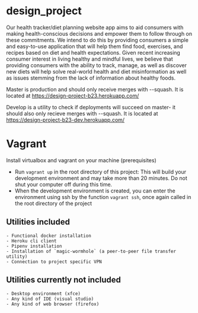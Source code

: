 # design_project
Our health tracker/diet planning website app aims to aid consumers with making health-conscious decisions and empower them to follow through on these commitments. We intend to do this by providing consumers a simple and easy-to-use application that will help them find food, exercises, and recipes based on diet and health expectations. Given recent increasing consumer interest in living healthy and mindful lives, we believe that providing consumers with the ability to track, manage, as well as discover new diets will help solve real-world health and diet misinformation as well as issues stemming from the lack of information about healthy foods. 


Master is production and should only receive merges with --squash. It is located at https://design-project-b23.herokuapp.com/

Develop is a utility to check if deployments will succeed on master- it should also only recieve merges with --squash. It is located at https://design-project-b23-dev.herokuapp.com/

# Vagrant
Install virtualbox and vagrant on your machine (prerequisites)
- Run `vagrant up` in the root directory of this project: This will build your
  development environment and may take more than 20 minutes. Do not shut your
  computer off during this time.
- When the development environment is created, you can enter the environment
  using ssh by the function `vagrant ssh`, once again called in the root
  directory of the project

## Utilities included
    - Functional docker installation
    - Heroku cli client
    - Pipenv installation
    - Installation of `magic-wormhole` (a peer-to-peer file transfer utility)
    - Connection to project specific VPN
## Utilities currently not included
    - Desktop environment (xfce)
    - Any kind of IDE (visual studio)
    - Any kind of web browser (firefox)
